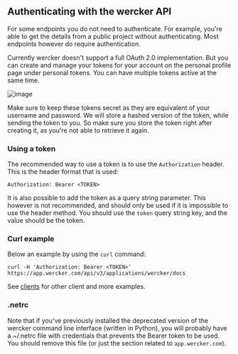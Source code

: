 ## Authenticating with the wercker API

For some endpoints you do not need to authenticate. For example, you're able to
get the details from a public project without authenticating. Most endpoints
however do require authentication.

Currently wercker doesn't support a full OAuth 2.0 implementation. But you can
create and manage your tokens for your account on the personal profile page
under personal tokens. You can have multiple tokens active at the same time.

![image](/images/tokens.png)

Make sure to keep these tokens secret as they are equivalent of your username
and password. We will store a hashed version of the token, while sending the
token to you. So make sure you store the token right after creating it, as
you're not able to retrieve it again.

### Using a token

The recommended way to use a token is to use the `Authorization` header. This is
the header format that is used:

```no-highlight
Authorization: Bearer <TOKEN>
```

It is also possible to add the token as a query string parameter. This however is
not recommended, and should only be used if it is impossible to use the header
method. You should use the `token` query string key, and the value should be the
token.

### Curl example

Below an example by using the `curl` command:

```no-highlight
curl -H 'Authorization: Bearer <TOKEN>' https://app.wercker.com/api/v3/applications/wercker/docs
```

See [clients](clients.html) for other client and more examples.

### .netrc

Note that if you've previously installed the deprecated version of the wercker
command line interface (written in Python), you will probably have a ~/.netrc
file with credentials that prevents the Bearer token to be used. You should
remove this file (or just the section related to `app.wercker.com`).
